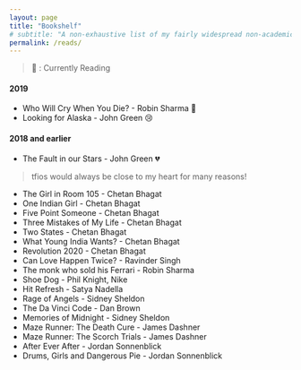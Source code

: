 ```yaml
---
layout: page
title: "Bookshelf"
# subtitle: "A non-exhaustive list of my fairly widespread non-academic interests including music, books, favourite blog posts, answers, other interesting reads, and videos."
permalink: /reads/
---
```


> :green_book: : Currently Reading

#### 2019

<!-- * **Origin** - Dan Brown :green_book: -->
* Who Will Cry When You Die? - Robin Sharma :green_book:
* Looking for Alaska - John Green :cry:

#### 2018 and earlier

* The Fault in our Stars - John Green :broken_heart:
> tfios would always be close to my heart for many reasons!

<!-- * Sapiens - Yuval Noah Harari* -->
* The Girl in Room 105 - Chetan Bhagat
* One Indian Girl - Chetan Bhagat
* Five Point Someone - Chetan Bhagat
* Three Mistakes of My Life - Chetan Bhagat
* Two States - Chetan Bhagat
* What Young India Wants? - Chetan Bhagat
* Revolution 2020 - Chetan Bhagat
* Can Love Happen Twice? - Ravinder Singh
* The monk who sold his Ferrari - Robin Sharma
* Shoe Dog - Phil Knight, Nike
* Hit Refresh - Satya Nadella
* Rage of Angels - Sidney Sheldon
* The Da Vinci Code - Dan Brown
* Memories of Midnight - Sidney Sheldon
* Maze Runner: The Death Cure - James Dashner
* Maze Runner: The Scorch Trials - James Dashner
* After Ever After - Jordan Sonnenblick
* Drums, Girls and Dangerous Pie - Jordan Sonnenblick
